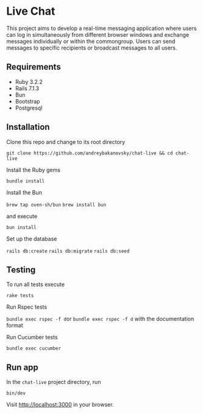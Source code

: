 # Live Chat

This project aims to develop a real-time messaging application where users can log in simultaneously from different browser windows and exchange messages individually or within the commongroup. Users can send messages to specific recipients or broadcast messages to all users.

## Requirements

- Ruby 3.2.2
- Rails 7.1.3
- Bun
- Bootstrap
- Postgresql

## Installation

Clone this repo and change to its root directory

`git clone https://github.com/andreybakanovsky/chat-live && cd chat-live`

Install the Ruby gems

`bundle install`

Install the Bun

`brew tap oven-sh/bun`
`brew install bun`

and execute

`bun install`

Set up the database

`rails db:create`
`rails db:migrate`
`rails db:seed`

## Testing

To run all tests execute

`rake tests`

Run Rspec tests

`bundle exec rspec -f d`or `bundle exec rspec -f d` with the documentation format

Run Cucumber tests

`bundle exec cucumber`

## Run app

In the `chat-live` project directory, run

`bin/dev`

Visit [http://localhost:3000](http://localhost:3000) in your browser.
